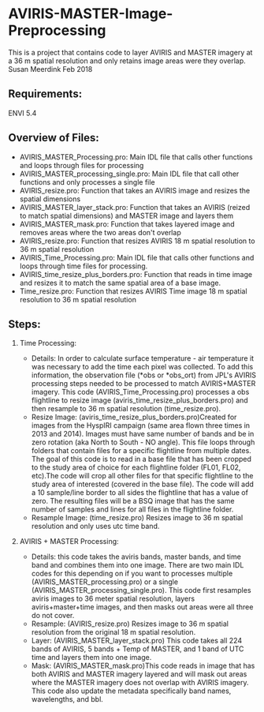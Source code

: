 # AVIRIS-MASTER-Image-Preprocessing
This is a project that contains code to layer AVIRIS and MASTER imagery at a 36 m spatial resolution and only retains image areas were they overlap.
Susan Meerdink
Feb 2018

## Requirements:
ENVI 5.4

## Overview of Files:
* AVIRIS_MASTER_Processing.pro: Main IDL file that calls other functions and loops through files for processing
* AVIRIS_MASTER_processing_single.pro: Main IDL file that call other functions and only processes a single file
* AVIRIS_resize.pro: Function that takes an AVIRIS image and resizes the spatial dimensions
* AVIRIS_MASTER_layer_stack.pro: Function that takes an AVIRIS (reized to match spatial dimensions) and MASTER image and layers them
* AVIRIS_MASTER_mask.pro: Function that takes layered image and removes areas where the two areas don't overlap
* AVIRIS_resize.pro: Function that resizes AVIRIS 18 m spatial resolution to 36 m spatial resolution
* AVIRIS_Time_Processing.pro: Main IDL file that calls other functions and loops through time files for processing.
* AVIRIS_time_resize_plus_borders.pro: Function that reads in time image and resizes it to match the same spatial area of a base image.
* Time_resize.pro: Function that resizes AVIRIS Time image 18 m spatial resolution to 36 m spatial resolution

## Steps:
1. Time Processing: 
    * Details: In order to calculate surface temperature - air temperature it was necessary to add the time each pixel was collected. To add this information, the observation file (*obs or *obs_ort) from JPL's AVIRIS processing steps needed to be processed to match AVIRIS+MASTER imagery. This code (AVIRIS_Time_Processing.pro) processes a obs flightline to resize image (aviris_time_resize_plus_borders.pro) and then resample to 36 m spatial resolution (time_resize.pro). 
    * Resize Image: (aviris_time_resize_plus_borders.pro)Created for images from the HyspIRI campaign (same area flown three times in 2013 and 2014). Images must have same number of bands and be in zero rotation (aka North to South - NO angle). This file loops through folders that contain files for a specific flightline from multiple dates. The goal of this code is to read in a base file that has been cropped to the study area of choice for each flightline folder (FL01, FL02, etc).The code will crop all other files for that specific flightline to the study area of interested (covered in the base file). The code will add a 10 sample/line border to all sides the flightline that has a value of zero. The resulting files will be a BSQ image that has the same number of samples and lines for all files in the flightline folder.
    * Resample Image: (time_resize.pro) Resizes image to 36 m spatial resolution and only uses utc time band.

2. AVIRIS + MASTER Processing:
    * Details: this code takes the aviris bands, master bands, and time band and combines them into one image. There are two main IDL codes for this depending on if you want to processes multiple (AVIRIS_MASTER_processing.pro) or a single (AVIRIS_MASTER_processing_single.pro). This code first resamples aviris images to 36 meter spatial resolution, layers aviris+master+time images, and then masks out areas were all three do not cover.
    * Resample: (AVIRIS_resize.pro) Resizes image to 36 m spatial resolution from the original 18 m spatial resolution. 
    * Layer: (AVIRIS_MASTER_layer_stack.pro) This code takes all 224 bands of AVIRIS, 5 bands + Temp of MASTER, and 1 band of UTC time and layers them into one image.
    * Mask: (AVIRIS_MASTER_mask.pro)This code reads in image that has both AVIRIS and MASTER imagery layered and will mask out areas where the MASTER imagery does not overlap with AVIRIS imagery. This code also update the metadata specifically band names, wavelengths, and bbl.

